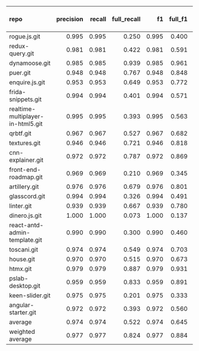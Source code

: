 | repo                              |   precision |   recall |   full_recall |    f1 |   full_f1 |   ppcr |   support |   full_support |   Rules Number |   Average Rule Len |
|:----------------------------------|------------:|---------:|--------------:|------:|----------:|-------:|----------:|---------------:|---------------:|-------------------:|
| rogue.js.git                      |       0.995 |    0.995 |         0.250 | 0.995 |     0.400 |  0.251 |       811 |           3226 |              3 |                2.3 |
| redux-query.git                   |       0.981 |    0.981 |         0.422 | 0.981 |     0.591 |  0.431 |      9890 |          22959 |             11 |                5.4 |
| dynamoose.git                     |       0.985 |    0.985 |         0.939 | 0.985 |     0.961 |  0.953 |     91128 |          95598 |             26 |                5.4 |
| puer.git                          |       0.948 |    0.948 |         0.767 | 0.948 |     0.848 |  0.809 |      4464 |           5519 |            108 |                9.3 |
| enquire.js.git                    |       0.953 |    0.953 |         0.649 | 0.953 |     0.772 |  0.681 |      2353 |           3456 |              4 |                5.5 |
| frida-snippets.git                |       0.994 |    0.994 |         0.401 | 0.994 |     0.571 |  0.403 |      1247 |           3091 |              3 |                4.0 |
| realtime-multiplayer-in-html5.git |       0.995 |    0.995 |         0.393 | 0.995 |     0.563 |  0.395 |      3453 |           8748 |              3 |                5.0 |
| qrbtf.git                         |       0.967 |    0.967 |         0.527 | 0.967 |     0.682 |  0.544 |     14922 |          27410 |             14 |                7.0 |
| textures.git                      |       0.946 |    0.946 |         0.721 | 0.946 |     0.818 |  0.762 |      7425 |           9739 |              6 |                4.7 |
| cnn-explainer.git                 |       0.972 |    0.972 |         0.787 | 0.972 |     0.869 |  0.810 |     30369 |          37496 |             63 |                6.7 |
| front-end-roadmap.git             |       0.969 |    0.969 |         0.210 | 0.969 |     0.345 |  0.217 |      1040 |           4803 |              4 |                3.0 |
| artillery.git                     |       0.976 |    0.976 |         0.679 | 0.976 |     0.801 |  0.696 |     31231 |          44901 |             14 |                5.7 |
| glasscord.git                     |       0.994 |    0.994 |         0.326 | 0.994 |     0.491 |  0.328 |      2261 |           6887 |              4 |                3.0 |
| linter.git                        |       0.939 |    0.939 |         0.667 | 0.939 |     0.780 |  0.711 |     18880 |          26565 |             67 |                5.8 |
| dinero.js.git                     |       1.000 |    1.000 |         0.073 | 1.000 |     0.137 |  0.073 |       281 |           3825 |              1 |                1.0 |
| react-antd-admin-template.git     |       0.990 |    0.990 |         0.300 | 0.990 |     0.460 |  0.303 |      2541 |           8387 |              4 |                5.5 |
| toscani.git                       |       0.974 |    0.974 |         0.549 | 0.974 |     0.703 |  0.564 |      7208 |          12780 |              9 |                4.4 |
| house.git                         |       0.970 |    0.970 |         0.515 | 0.970 |     0.673 |  0.531 |      6119 |          11522 |              7 |                4.7 |
| htmx.git                          |       0.979 |    0.979 |         0.887 | 0.979 |     0.931 |  0.906 |    754827 |         832732 |            122 |               10.3 |
| pslab-desktop.git                 |       0.959 |    0.959 |         0.833 | 0.959 |     0.891 |  0.869 |     50029 |          57565 |            138 |                7.1 |
| keen-slider.git                   |       0.975 |    0.975 |         0.201 | 0.975 |     0.333 |  0.206 |       872 |           4239 |              3 |                3.0 |
| angular-starter.git               |       0.972 |    0.972 |         0.393 | 0.972 |     0.560 |  0.404 |      2108 |           5212 |              5 |                3.2 |
| average                           |       0.974 |    0.974 |         0.522 | 0.974 |     0.645 |  0.539 |     47429 |          56211 |             28 |                5.1 |
| weighted average                  |       0.977 |    0.977 |         0.824 | 0.977 |     0.884 |  0.872 |           |                |                |                    |